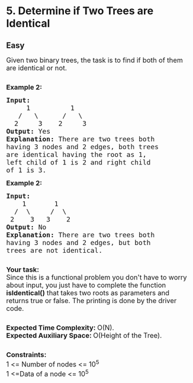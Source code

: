 # 5. Determine if Two Trees are Identical
## Easy 
<div class="problem-statement" style="user-select: auto;">
                <p style="user-select: auto;"></p><p style="user-select: auto;"><span style="font-size: 18px; user-select: auto;">Given two binary trees, the task is to find if both of them are identical or not.&nbsp; </span></p>

<p style="user-select: auto;"><br style="user-select: auto;">
<span style="font-size: 18px; user-select: auto;"><strong style="user-select: auto;">Example 2:</strong></span></p>

<pre style="user-select: auto;"><span style="font-size: 18px; user-select: auto;"><strong style="user-select: auto;">Input:
</strong>     1          1
&nbsp;  /   \      /   \
&nbsp; 2     3    2     3
<strong style="user-select: auto;">Output: </strong>Yes<strong style="user-select: auto;">
Explanation: </strong>There are two trees both
having 3 nodes and 2 edges, both&nbsp;trees
are identical having the&nbsp;root as&nbsp;1,
left child of 1 is 2&nbsp;and right child
of 1 is 3.</span></pre>

<p style="user-select: auto;"><span style="font-size: 18px; user-select: auto;"><strong style="user-select: auto;">Example 2:</strong></span></p>

<pre style="user-select: auto;"><span style="font-size: 18px; user-select: auto;"><strong style="user-select: auto;">Input:
</strong>    1       1
&nbsp; /  \     /  \
&nbsp;2    3   3    2
<strong style="user-select: auto;">Output: </strong>No<strong style="user-select: auto;">
Explanation: </strong>There are two trees both
having 3 nodes and 2 edges, but both
trees are not identical.</span></pre>

<p style="user-select: auto;"><br style="user-select: auto;">
<span style="font-size: 18px; user-select: auto;"><strong style="user-select: auto;">Your&nbsp;task:</strong><br style="user-select: auto;">
Since this is a functional problem you don't have to worry about input, you just have to complete the function <strong style="user-select: auto;">isIdentical()</strong> that takes two roots as parameters and returns true or false. The printing is done by the driver code.</span></p>

<p style="user-select: auto;"><br style="user-select: auto;">
<span style="font-size: 18px; user-select: auto;"><strong style="user-select: auto;">Expected Time Complexity:&nbsp;</strong>O(N).<br style="user-select: auto;">
<strong style="user-select: auto;">Expected Auxiliary Space:&nbsp;</strong>O(Height of the Tree).</span></p>

<p style="user-select: auto;"><br style="user-select: auto;">
<span style="font-size: 18px; user-select: auto;"><strong style="user-select: auto;">Constraints:</strong><br style="user-select: auto;">
1 &lt;= Number of nodes &lt;= 10<sup style="user-select: auto;">5</sup><br style="user-select: auto;">
1 &lt;=Data of a node &lt;= 10<sup style="user-select: auto;">5</sup></span></p>
 <p style="user-select: auto;"></p>
            </div>